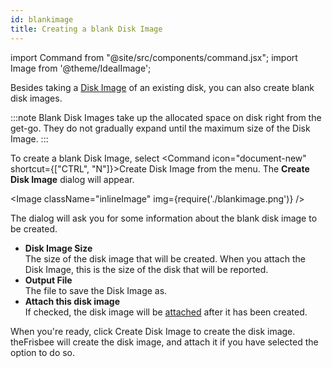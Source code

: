 ```yaml
---
id: blankimage
title: Creating a blank Disk Image
---
```


import Command from "@site/src/components/command.jsx";
import Image from '@theme/IdealImage';

Besides taking a [Disk Image](imagedisk.md) of an existing disk, you can also create blank disk images.

:::note
Blank Disk Images take up the allocated space on disk right from the get-go. They do not gradually expand until the maximum size of the Disk Image.
:::

To create a blank Disk Image, select <Command icon="document-new" shortcut={["CTRL", "N"]}>Create Disk Image</Command> from the menu. The **Create Disk Image** dialog will appear.

<Image className="inlineImage" img={require('./blankimage.png')} />

The dialog will ask you for some information about the blank disk image to be created.

- **Disk Image Size**<br />
The size of the disk image that will be created. When you attach the Disk Image, this is the size of the disk that will be reported.
- **Output File**<br />
The file to save the Disk Image as.
- **Attach this disk image**<br />
If checked, the disk image will be [attached](attachimage.md) after it has been created.

When you're ready, click <Command icon="document-new">Create Disk Image</Command> to create the disk image. theFrisbee will create the disk image, and attach it if you have selected the option to do so.